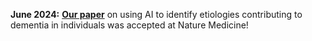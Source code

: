 <!-- ---
title: "[**Paper**](https://www.medrxiv.org/content/early/2024/03/26/2024.02.08.24302531) on using AI to identify etiologies contributing to dementia in individuals was accepted at Nature Medicine!"
date: 2024-06-06
--- -->
**June 2024:** [**Our paper**](https://www.medrxiv.org/content/early/2024/03/26/2024.02.08.24302531) on using AI to identify etiologies contributing to dementia in individuals was accepted at Nature Medicine!